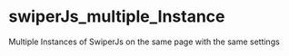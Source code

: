 # swiperJs_multiple_Instance
Multiple Instances of SwiperJs on the same page with the same settings
